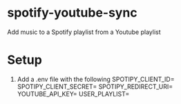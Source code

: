 # spotify-youtube-sync
Add music to a Spotify playlist from a Youtube playlist

# Setup
1. Add a .env file with the following
SPOTIPY_CLIENT_ID=
SPOTIPY_CLIENT_SECRET=
SPOTIPY_REDIRECT_URI=
YOUTUBE_API_KEY=
USER_PLAYLIST=
